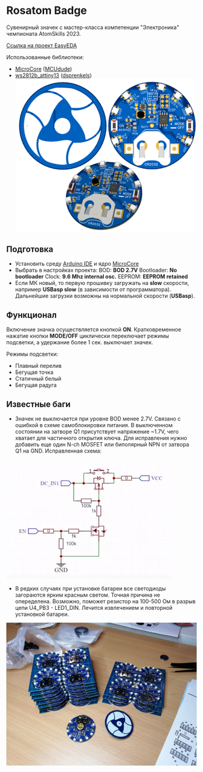 # Rosatom Badge
Сувенирный значек с мастер-класса компетенции "Электроника" чемпионата AtomSkills 2023.

[Ссылка на проект EasyEDA](https://oshwlab.com/treegervd/rosatom_badge_edapro)

Использованные библиотеки:
* [MicroCore](https://github.com/MCUdude/MicroCore) ([MCUdude](https://github.com/MCUdude))
* [ws2812b_attiny13](https://github.com/dsprenkels/ws2812b_attiny13) ([dsprenkels](https://github.com/dsprenkels))
![pic](PCB_Rosatom_Badge_low.png)

## Подготовка
* Установить среду [Arduino IDE](https://www.arduino.cc/en/software) и ядро [MicroCore](https://github.com/MCUdude/MicroCore)
* Выбрать в настройках проекта:
BOD: __BOD 2.7V__
Bootloader: __No bootloader__
Clock: __9.6 Mhz internal osc.__
EEPROM: __EEPROM retained__
* Если МК новый, то первую прошивку загружать на __slow__ скорости, например __USBasp slow__ (в зависимости от программатора). Дальнейшие загрузки возможны на нормальной скорости (__USBasp__).

## Функционал
Включение значка осуществляется кнопкой __ON__. Кратковременное нажатие кнопки __MODE/OFF__ циклически переключает режимы подсветки, а удержание более 1 сек. выключает значек.

Режимы подсветки:
* Плавный перелив
* Бегущая точка 
* Статичный белый
* Бегущая радуга

## Известные баги
* Значек не выключается при уровне BOD менее 2.7V. Связано с ошибкой в схеме самоблокировки питания. В выключенном состоянии на затворе Q1 присутствует напряжение ~1.7V, чего хватает для частичного открытия ключа.
Для исправления нужно добавить еще один N-ch MOSFET или биполярный NPN от затвора Q1 на GND.
Исправленная схема:

![pic](fix_power_bug.jpg)
* В редких случаях при установке батареи все светодиоды загораются ярким красным светом. Точная причина не опеределена. Возможно, поможет резистор на 100-500 Ом в разрыв цепи U4_PB3 - LED1_DIN.
Лечится извлечением и повторной установкой батареи.

![pic](production.jpg)

